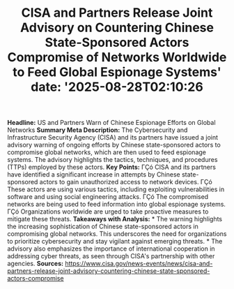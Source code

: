 ﻿---
title: "CISA and Partners Release Joint Advisory on Countering Chinese State-Sponsored Actors Compromise of Networks Worldwide to Feed Global Espionage Systems'
date: '2025-08-28T02:10:26"
category: "Markets"
summary: ""
slug: "cisa and partners release joint advisory on countering chine"
source_urls:
  - "https://www.cisa.gov/news-events/news/cisa-and-partners-release-joint-advisory-countering-chinese-state-sponsored-actors-compromise"
seo:
  title: "CISA and Partners Release Joint Advisory on Countering Chinese State-Sponsored Actors Compromise of Networks Worldwide to Feed Global Espionage Systems | Hash n Hedge'
  description: '"
  keywords: ["news", "markets", "brief"]
---
**Headline:** US and Partners Warn of Chinese Espionage Efforts on Global Networks  **Summary Meta Description:** The Cybersecurity and Infrastructure Security Agency (CISA) and its partners have issued a joint advisory warning of ongoing efforts by Chinese state-sponsored actors to compromise global networks, which are then used to feed espionage systems. The advisory highlights the tactics, techniques, and procedures (TTPs) employed by these actors.  **Key Points:**  ΓÇó CISA and its partners have identified a significant increase in attempts by Chinese state-sponsored actors to gain unauthorized access to network devices. ΓÇó These actors are using various tactics, including exploiting vulnerabilities in software and using social engineering attacks. ΓÇó The compromised networks are being used to feed information into global espionage systems. ΓÇó Organizations worldwide are urged to take proactive measures to mitigate these threats.  **Takeaways with Analysis:**  * The warning highlights the increasing sophistication of Chinese state-sponsored actors in compromising global networks. This underscores the need for organizations to prioritize cybersecurity and stay vigilant against emerging threats. * The advisory also emphasizes the importance of international cooperation in addressing cyber threats, as seen through CISA's partnership with other agencies.  **Sources:** https://www.cisa.gov/news-events/news/cisa-and-partners-release-joint-advisory-countering-chinese-state-sponsored-actors-compromise 
